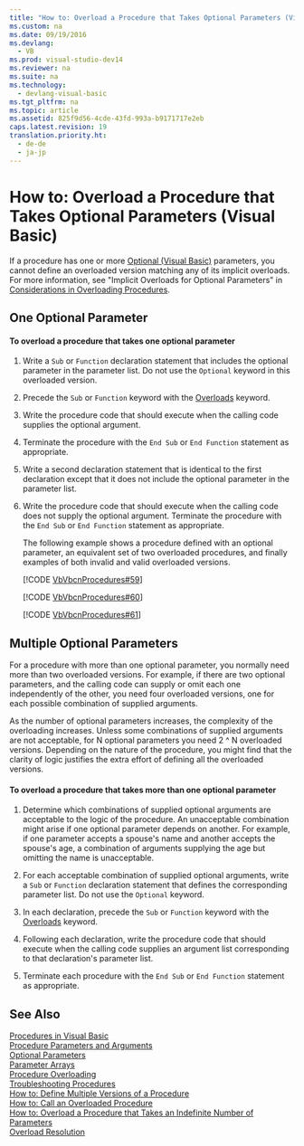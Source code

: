 ```yaml
---
title: "How to: Overload a Procedure that Takes Optional Parameters (Visual Basic)"
ms.custom: na
ms.date: 09/19/2016
ms.devlang: 
  - VB
ms.prod: visual-studio-dev14
ms.reviewer: na
ms.suite: na
ms.technology: 
  - devlang-visual-basic
ms.tgt_pltfrm: na
ms.topic: article
ms.assetid: 825f9d56-4cde-43fd-993a-b9171717e2eb
caps.latest.revision: 19
translation.priority.ht: 
  - de-de
  - ja-jp
---
```

# How to: Overload a Procedure that Takes Optional Parameters (Visual Basic)
If a procedure has one or more [Optional (Visual Basic)](../vs140/Optional--Visual-Basic-.md) parameters, you cannot define an overloaded version matching any of its implicit overloads. For more information, see "Implicit Overloads for Optional Parameters" in [Considerations in Overloading Procedures](../vs140/Considerations-in-Overloading-Procedures--Visual-Basic-.md).  
  
## One Optional Parameter  
  
#### To overload a procedure that takes one optional parameter  
  
1.  Write a `Sub` or `Function` declaration statement that includes the optional parameter in the parameter list. Do not use the `Optional` keyword in this overloaded version.  
  
2.  Precede the `Sub` or `Function` keyword with the [Overloads](../vs140/Overloads--Visual-Basic-.md) keyword.  
  
3.  Write the procedure code that should execute when the calling code supplies the optional argument.  
  
4.  Terminate the procedure with the `End Sub` or `End Function` statement as appropriate.  
  
5.  Write a second declaration statement that is identical to the first declaration except that it does not include the optional parameter in the parameter list.  
  
6.  Write the procedure code that should execute when the calling code does not supply the optional argument. Terminate the procedure with the `End Sub` or `End Function` statement as appropriate.  
  
     The following example shows a procedure defined with an optional parameter,  an equivalent set of two overloaded procedures, and finally examples of both invalid and valid overloaded versions.  
  
     [!CODE [VbVbcnProcedures#59](../CodeSnippet/VS_Snippets_VBCSharp/VbVbcnProcedures#59)]  
  
     [!CODE [VbVbcnProcedures#60](../CodeSnippet/VS_Snippets_VBCSharp/VbVbcnProcedures#60)]  
  
     [!CODE [VbVbcnProcedures#61](../CodeSnippet/VS_Snippets_VBCSharp/VbVbcnProcedures#61)]  
  
## Multiple Optional Parameters  
 For a procedure with more than one optional parameter, you normally need more than two overloaded versions. For example, if there are two optional parameters, and the calling code can supply or omit each one independently of the other, you need four overloaded versions, one for each possible combination of supplied arguments.  
  
 As the number of optional parameters increases, the complexity of the overloading increases. Unless some combinations of supplied arguments are not acceptable, for N optional parameters you need 2 ^ N overloaded versions. Depending on the nature of the procedure, you might find that the clarity of logic justifies the extra effort of defining all the overloaded versions.  
  
#### To overload a procedure that takes more than one optional parameter  
  
1.  Determine which combinations of supplied optional arguments are acceptable to the logic of the procedure. An unacceptable combination might arise if one optional parameter depends on another. For example, if one parameter accepts a spouse's name and another accepts the spouse's age, a combination of arguments supplying the age but omitting the name is unacceptable.  
  
2.  For each acceptable combination of supplied optional arguments, write a `Sub` or `Function` declaration statement that defines the corresponding parameter list. Do not use the `Optional` keyword.  
  
3.  In each declaration, precede the `Sub` or `Function` keyword with the [Overloads](../vs140/Overloads--Visual-Basic-.md) keyword.  
  
4.  Following each declaration, write the procedure code that should execute when the calling code supplies an argument list corresponding to that declaration's parameter list.  
  
5.  Terminate each procedure with the `End Sub` or `End Function` statement as appropriate.  
  
## See Also  
 [Procedures in Visual Basic](../vs140/Procedures-in-Visual-Basic.md)   
 [Procedure Parameters and Arguments](../vs140/Procedure-Parameters-and-Arguments--Visual-Basic-.md)   
 [Optional Parameters](../vs140/Optional-Parameters--Visual-Basic-.md)   
 [Parameter Arrays](../Topic/Parameter%20Arrays%20\(Visual%20Basic\).md)   
 [Procedure Overloading](../Topic/Procedure%20Overloading%20\(Visual%20Basic\).md)   
 [Troubleshooting Procedures](../vs140/Troubleshooting-Procedures--Visual-Basic-.md)   
 [How to: Define Multiple Versions of a Procedure](../vs140/How-to--Define-Multiple-Versions-of-a-Procedure--Visual-Basic-.md)   
 [How to: Call an Overloaded Procedure](../vs140/How-to--Call-an-Overloaded-Procedure--Visual-Basic-.md)   
 [How to: Overload a Procedure that Takes an Indefinite Number of Parameters](../vs140/How-to--Overload-a-Procedure-that-Takes-an-Indefinite-Number-of-Parameters--Visual-Basic-.md)   
 [Overload Resolution](../vs140/Overload-Resolution--Visual-Basic-.md)